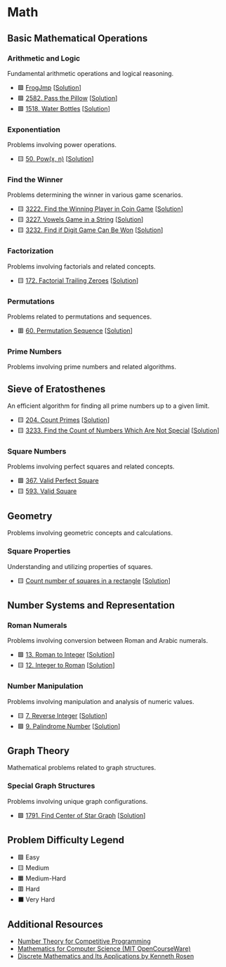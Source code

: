 # Math

Basic Mathematical Operations
-----------------------------

### Arithmetic and Logic

Fundamental arithmetic operations and logical reasoning.

-   🟩 [FrogJmp](https://app.codility.com/programmers/lessons/3-time_complexity/frog_jmp/) \[[Solution](https://hackmd.io/@siansiansu/Sy-v4FSBR)\]
-   🟩 [2582\. Pass the Pillow](https://leetcode.com/problems/pass-the-pillow/) \[[Solution](https://hackmd.io/@siansiansu/ByCYkvIvC)\]
-   🟩 [1518\. Water Bottles](https://leetcode.com/problems/water-bottles/) \[[Solution](https://hackmd.io/@siansiansu/SybpgPdDA)\]

### Exponentiation

Problems involving power operations.

-   🟨 [50\. Pow(x, n)](https://leetcode.com/problems/powx-n/) \[[Solution](https://hackmd.io/@siansiansu/BJjSonKQC)\]

### Find the Winner

Problems determining the winner in various game scenarios.

-   🟨 [3222\. Find the Winning Player in Coin Game](https://leetcode.com/problems/find-the-winning-player-in-coin-game/) \[[Solution](https://hackmd.io/@siansiansu/BJftlwt_C)\]
-   🟨 [3227\. Vowels Game in a String](https://leetcode.com/problems/vowels-game-in-a-string/) \[[Solution](https://hackmd.io/@siansiansu/SJZRhZcOC)\]
-   🟨 [3232\. Find if Digit Game Can Be Won](https://leetcode.com/problems/find-if-digit-game-can-be-won/) \[[Solution](https://hackmd.io/@siansiansu/B1eQVSXYR)\]

### Factorization

Problems involving factorials and related concepts.

-   🟨 [172\. Factorial Trailing Zeroes](https://leetcode.com/problems/factorial-trailing-zeroes/) \[[Solution](https://hackmd.io/@siansiansu/SkOo-c7HR)\]

### Permutations

Problems related to permutations and sequences.

-   🟥 [60\. Permutation Sequence](https://leetcode.com/problems/permutation-sequence/) \[[Solution](https://hackmd.io/@siansiansu/BkMVY2zBA)\]

### Prime Numbers

Problems involving prime numbers and related algorithms.

Sieve of Eratosthenes
---------------------

An efficient algorithm for finding all prime numbers up to a given limit.

-   🟨 [204\. Count Primes](https://leetcode.com/problems/count-primes/) \[[Solution](https://hackmd.io/@siansiansu/HJ-unuItA)\]
-   🟨 [3233\. Find the Count of Numbers Which Are Not Special](https://leetcode.com/problems/find-the-count-of-numbers-which-are-not-special/) \[[Solution](https://hackmd.io/@siansiansu/SJzmNB7YC)\]

### Square Numbers

Problems involving perfect squares and related concepts.

-   🟩 [367\. Valid Perfect Square](https://leetcode.com/problems/valid-perfect-square/)
-   🟨 [593\. Valid Square](https://leetcode.com/problems/valid-square/)

Geometry
--------

Problems involving geometric concepts and calculations.

### Square Properties

Understanding and utilizing properties of squares.

-   🟨 [Count number of squares in a rectangle](https://www.geeksforgeeks.org/count-number-of-squares-in-a-rectangle/) \[[Solution](https://hackmd.io/@siansiansu/H1Bnp06VC)\]

Number Systems and Representation
---------------------------------

### Roman Numerals

Problems involving conversion between Roman and Arabic numerals.

-   🟩 [13\. Roman to Integer](https://leetcode.com/problems/roman-to-integer/) \[[Solution](https://hackmd.io/@siansiansu/BJqip0PzA)\]
-   🟨 [12\. Integer to Roman](https://leetcode.com/problems/integer-to-roman/) \[[Solution](https://hackmd.io/@siansiansu/S1ijUPY4A)\]

### Number Manipulation

Problems involving manipulation and analysis of numeric values.

-   🟨 [7\. Reverse Integer](https://leetcode.com/problems/reverse-integer/) \[[Solution](https://hackmd.io/@siansiansu/SkJWM3YmR)\]
-   🟩 [9\. Palindrome Number](https://leetcode.com/problems/palindrome-number/) \[[Solution](https://hackmd.io/@siansiansu/S1psCn_zC)\]

Graph Theory
------------

Mathematical problems related to graph structures.

### Special Graph Structures

Problems involving unique graph configurations.

-   🟩 [1791\. Find Center of Star Graph](https://leetcode.com/problems/find-center-of-star-graph/) \[[Solution](https://hackmd.io/@siansiansu/SyRWHZoL0)\]

Problem Difficulty Legend
-------------------------

-   🟩 Easy
-   🟨 Medium
-   🟧 Medium-Hard
-   🟥 Hard
-   ⬛ Very Hard

Additional Resources
--------------------

-   [Number Theory for Competitive Programming](https://www.topcoder.com/thrive/articles/Number%20Theory%20for%20Competitive%20Programming)
-   [Mathematics for Computer Science (MIT OpenCourseWare)](https://ocw.mit.edu/courses/electrical-engineering-and-computer-science/6-042j-mathematics-for-computer-science-fall-2010/)
-   [Discrete Mathematics and Its Applications by Kenneth Rosen](https://www.amazon.com/Discrete-Mathematics-Applications-Kenneth-Rosen/dp/125967651X)
